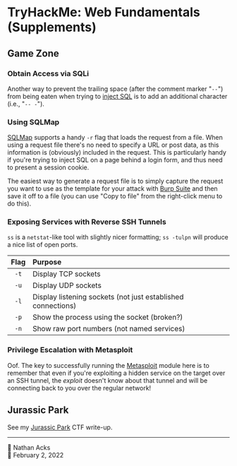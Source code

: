 # TryHackMe: Web Fundamentals (Supplements)

## Game Zone

### Obtain Access via SQLi

Another way to prevent the trailing space (after the comment marker "`--`") from being eaten when trying to [inject SQL](../notes/sql-injection.md) is to add an additional character (i.e., "`-- -`").

### Using SQLMap

[SQLMap](../notes/sqlmap.md) supports a handy `-r` flag that loads the request from a file. When using a request file there's no need to specify a URL or post data, as this information is (obviously) included in the request. This is particularly handy if you're trying to inject SQL on a page behind a login form, and thus need to present a session cookie.

The easiest way to generate a request file is to simply capture the request you want to use as the template for your attack with [Burp Suite](../notes/burp-suite.md) and then save it off to a file (you can use "Copy to file" from the right-click menu to do this).

### Exposing Services with Reverse SSH Tunnels

`ss` is a `netstat`-like tool with slightly nicer formatting; `ss -tulpn` will produce a nice list of open ports.

| Flag | Purpose                                                      |
|:----:|:------------------------------------------------------------ |
| `-t` | Display TCP sockets                                          |
| `-u` | Display UDP sockets                                          |
| `-l` | Display listening sockets (not just established connections) |
| `-p` | Show the process using the socket (broken?)                  |
| `-n` | Show raw port numbers (not named services)                   |

### Privilege Escalation with Metasploit

Oof. The key to successfully running the [Metasploit](../notes/metasploit.md) module here is to remember that even if you're exploiting a hidden service on the target over an SSH tunnel, the *exploit* doesn't know about that tunnel and will be connecting back to you over the regular network!

## Jurassic Park

See my [Jurassic Park](../notes/tryhackme-jurassic-park.md) CTF write-up.

- - - -

👤 Nathan Acks  
📅 February 2, 2022
